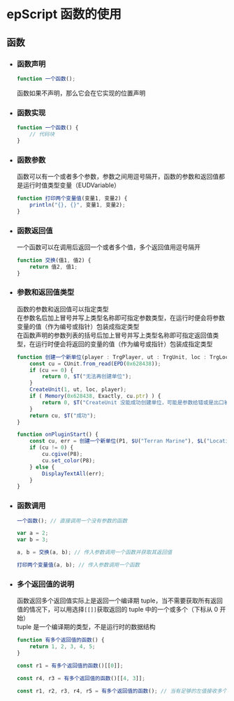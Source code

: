 # epScript 函数的使用

## 函数

- ### 函数声明

    ```JavaScript
    function 一个函数();
    ```

    函数如果不声明，那么它会在它实现的位置声明


- ### 函数实现

    ```JavaScript
    function 一个函数() {
        // 代码块
    }
    ```


- ### 函数参数

    函数可以有一个或者多个参数，参数之间用逗号隔开，函数的参数和返回值都是运行时值类型变量（EUDVariable）

    ```JavaScript
    function 打印两个变量值(变量1, 变量2) {
        println("{}, {}", 变量1, 变量2);
    }
    ```


- ### 函数返回值

    一个函数可以在调用后返回一个或者多个值，多个返回值用逗号隔开

    ```JavaScript
    function 交换(值1, 值2) {
        return 值2, 值1;
    }
    ```


- ### 参数和返回值类型

    函数的参数和返回值可以指定类型  
    在参数名后加上冒号并写上类型名称即可指定参数类型，在运行时便会将参数变量的值（作为编号或指针）包装成指定类型  
    在函数声明的参数列表的括号后加上冒号并写上类型名称即可指定返回值类型，在运行时便会将返回的变量的值（作为编号或指针）包装成指定类型  

    ```JavaScript
    function 创建一个新单位(player : TrgPlayer, ut : TrgUnit, loc : TrgLocation) : CUnit, TrgString {
        const cu = CUnit.from_read(EPD(0x628438));
        if (cu == 0) {
            return 0, $T("无法再创建单位");
        }
        CreateUnit(1, ut, loc, player);
        if ( Memory(0x628438, Exactly, cu.ptr) ) {
            return 0, $T("CreateUnit 没能成功创建单位，可能是参数给错或是出口被堵住了");
        }
        return cu, $T("成功");
    }

    function onPluginStart() {
        const cu, err = 创建一个新单位(P1, $U("Terran Marine"), $L("Location 1"));
        if (cu != 0) {
            cu.cgive(P8);
            cu.set_color(P8);
        } else {
            DisplayTextAll(err);
        }
    }
    ```


- ### 函数调用

    ```JavaScript
    一个函数(); // 直接调用一个没有参数的函数

    var a = 2;
    var b = 3;

    a, b = 交换(a, b); // 传入参数调用一个函数并获取其返回值

    打印两个变量值(a, b); // 传入参数调用一个函数
    ```

- ### 多个返回值的说明

    函数返回多个返回值实际上是返回一个编译期 tuple，当不需要获取所有返回值的情况下，可以用选择`[[]]`获取返回的 tuple 中的一个或多个（下标从 0 开始）  
    tuple 是一个编译期的类型，不是运行时的数据结构  

    ```JavaScript
    function 有多个返回值的函数() {
        return 1, 2, 3, 4, 5;
    }

    const r1 = 有多个返回值的函数()[[0]];

    const r4, r3 = 有多个返回值的函数()[[4, 3]];

    const r1, r2, r3, r4, r5 = 有多个返回值的函数(); // 当有足够的左值接收多个返回值时，tuple 会自动解包
    ```

